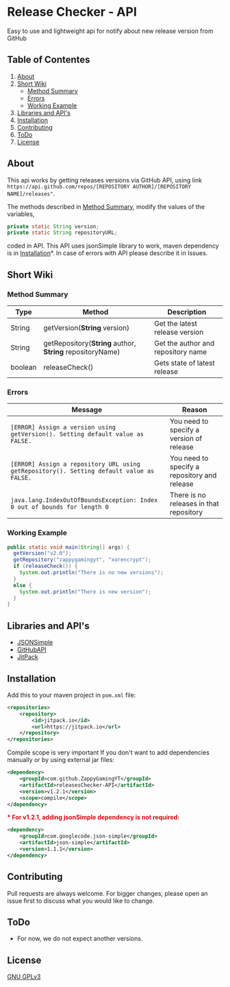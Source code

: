 # Release Checker - API
Easy to use and lightweight api for notify about new release version from GitHub

## Table of Contentes

1. [About](#About)
2. [Short Wiki](#Short-Wiki)
   * [Method Summary](#Method-Summary)
   * [Errors](#Errors)
   * [Working Example](#Working-Example)
3. [Libraries and API's](#libraries-and-apis)
4. [Installation](#Installation)
5. [Contributing](#contributing)
6. [ToDo](#ToDo)
7. [License](#License)

## About

This api works by getting releases versions via GitHub API, using link 
`https://api.github.com/repos/[REPOSITORY AUTHOR]/[REPOSITORY NAME]/releases"`.

The methods described in [Method Summary](#Method-Summary), modify the values of the variables,
```java
private static String version;
private static String repositoryURL;
```
coded in API. This API uses jsonSimple library to work, maven dependency is in [Installation](#Installation)*. 
In case of errors with API please describe it in Issues.


## Short Wiki
### Method Summary

| Type    | Method                                                      | Description                        |
|---------|-------------------------------------------------------------|------------------------------------|
| String  | getVersion(**String** version)                              | Get the latest release version     |
| String  | getRepository(**String** author, **String** repositoryName) | Get the author and repository name |
| boolean | releaseCheck()                                            | Gets state of latest release       |


### Errors

| Message                                                                                  | Reason                                       |
|------------------------------------------------------------------------------------------|----------------------------------------------|
| `[ERROR] Assign a version using getVersion(). Setting default value as FALSE.`           | You need to specify a version of release     |
| `[ERROR] Assign a repository URL using getRepository(). Setting default value as FALSE.` | You need to specify a repository and release |
| `java.lang.IndexOutOfBoundsException: Index 0 out of bounds for length 0`                | There is no releases in that repository      |

### Working Example

```java
public static void main(String[] args) {
  getVersion("v2.0");
  getRepository("zappygamingyt", "xorencrypt");
  if (releaseCheck()) {
    System.out.println("There is no new versions");
  }
  else {
    System.out.println("There is new version");
  }
}
```

## Libraries and API's

* [JSONSimple](https://mvnrepository.com/artifact/com.googlecode.json-simple/json-simple)
* [GitHubAPI](https://docs.github.com/)
* [JitPack](https://jitpack.io/)

## Installation
Add this to your maven project in `pom.xml` file:

```xml
<repositories>
    <repository>
        <id>jitpack.io</id>
        <url>https://jitpack.io</url>
    </repository>
</repositories>
```
Compile scope is very important If you don't want to add dependencies manually or by using external jar files:
```xml
<dependency>
    <groupId>com.github.ZappyGamingYT</groupId>
    <artifactId>releasesChecker-API</artifactId>
    <version>v1.2.1</version>
    <scope>compile</scope>
</dependency>
```
<span style="color:#e00010"><b>* For v1.2.1, adding jsonSimple dependency is not required:</b></span>
```xml
<dependency>
    <groupId>com.googlecode.json-simple</groupId>
    <artifactId>json-simple</artifactId>
    <version>1.1.1</version>
</dependency>
```

## Contributing
Pull requests are always welcome. For bigger changes, please open an issue first to discuss what you would like to change.

## ToDo
* For now, we do not expect another versions.

## License
[GNU GPLv3](https://choosealicense.com/licenses/gpl-3.0/)
